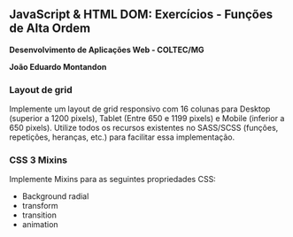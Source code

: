 ## JavaScript & HTML DOM: Exercícios - Funções de Alta Ordem

**Desenvolvimento de Aplicações Web - COLTEC/MG**

**João Eduardo Montandon**

### Layout de grid

Implemente um layout de grid responsivo com 16 colunas para Desktop (superior a 1200 pixels), Tablet (Entre 650  e 1199 pixels) e Mobile (inferior a 650 pixels). Utilize todos os recursos existentes no SASS/SCSS (funções, repetições, heranças, etc.) para facilitar essa implementação.

### CSS 3 Mixins

Implemente Mixins para as seguintes propriedades CSS:

* Background radial
* transform
* transition
* animation
